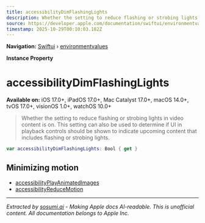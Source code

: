 ```yaml
---
title: accessibilityDimFlashingLights
description: Whether the setting to reduce flashing or strobing lights in video content is on. This setting can also be used to determine if UI in playback controls should be shown to indicate upcoming content that includes flashing or strobing lights.
source: https://developer.apple.com/documentation/swiftui/environmentvalues/accessibilitydimflashinglights
timestamp: 2025-10-29T00:10:03.182Z
---
```


**Navigation:** [Swiftui](/documentation/swiftui) › [environmentvalues](/documentation/swiftui/environmentvalues)

**Instance Property**

# accessibilityDimFlashingLights

**Available on:** iOS 17.0+, iPadOS 17.0+, Mac Catalyst 17.0+, macOS 14.0+, tvOS 17.0+, visionOS 1.0+, watchOS 10.0+

> Whether the setting to reduce flashing or strobing lights in video content is on. This setting can also be used to determine if UI in playback controls should be shown to indicate upcoming content that includes flashing or strobing lights.

```swift
var accessibilityDimFlashingLights: Bool { get }
```

## Minimizing motion

- [accessibilityPlayAnimatedImages](/documentation/swiftui/environmentvalues/accessibilityplayanimatedimages)
- [accessibilityReduceMotion](/documentation/swiftui/environmentvalues/accessibilityreducemotion)

---

*Extracted by [sosumi.ai](https://sosumi.ai) - Making Apple docs AI-readable.*
*This is unofficial content. All documentation belongs to Apple Inc.*
